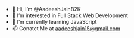 - 👋 Hi, I’m @AadeeshJainB2K
- 👀 I’m interested in Full Stack Web Development
- 🌱 I’m currently learning JavaScript
- 📫 Conatct Me at aadeeshjain15@gmail.com

<!---
AadeeshJainB2K/AadeeshJainB2K is a ✨ special ✨ repository because its `README.md` (this file) appears on your GitHub profile.
You can click the Preview link to take a look at your changes.
--->
